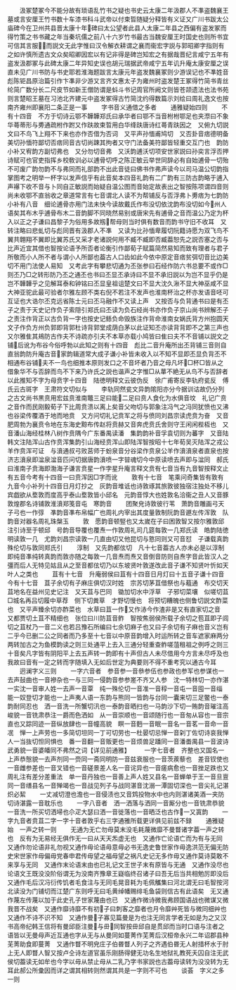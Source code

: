 <!-- { "loadSidebar": true } -->
　　汲冢楚冢今不能分故有琐语乱竹书之疑也书史云太康二年汲郡人不凖盗魏襄王墓或言安厘王竹书数十车漆书科斗武帝以付束晢随疑分释皆有义证又广川书跋太公庙碑今在卫州共县晋太康十年碑曰太公望者此县人太康二年县之西偏有盗发冢而得竹策之书书藏之年当秦坑儒之前八十六岁竹书最古当魏安厘王时国史也则所书宜可信其言服而説文无此字惟曰汉令解衣耕谓之襄而衞宏字説与郭昭卿字指则有之如许慎所遗古文众矣昭卿因宏以有记非得是碑岂知宏之有据哉晋纪言咸宁五年有盗发汲郡冢与此碑太康二年异知史误也胡元瑞据武帝咸宁五年讥升庵太康安厘之误直未见广川书防与书史耶若淮海题跋言太康元年盗发魏襄冢则少游误记也不凖姓音彪陈钜昌原治篇引作卞凖非少游又言齐文惠太子为雍州时盗发楚王冢得竹简书青丝纶简广数分长二尺皮节如新王僧防谓是蚪斗书记周官所阙文则皆苍颉遗法也法书苑则言楚昭王墓在习池北齐建元中盗发冢得古竹简沈约得数篇示刘绘曰周礼逸文也按南齐雍州即襄阳二条正是一事
　　字书音义通借之多者
　　通雅疑始四则
　　不有十四音　不方于切诗云鄂不韡韡郑氏曰承华者曰鄂不当音柎柎鄂足也夹漈曰不象华蕚蒂形与旉通疏柎作跗又作趺故束晢用白华绛趺唐诗红蕚青趺因之　又俯九切説文曰不鸟飞上翔不下来也亦作否借为否词　又平声孙愐甫鸠切　又否卦音痞德明备美切孙愐符鄙切否痞同音古切尚踈其拘者又守门法备美符鄙皆轻重交互门也　韵防小补又宥韵方副切弗也　又分勿切音弗　又沃韵逋沃切项安世家説曰孙奕言浮否押诗赋可也官吏指挥乡校敎训必以逋骨切呼之陈正敏云举世同辞必有自始逋骨一切殆不可废广韵勿韵不与弗同而礼部韵不出此音徒曰佛书作弗声读今以司马温公切韵指掌图考之明举一杯字以发声信乎有此音矣本四音礼韵有二广韵有三防古韵略于逋入声襮下收不音与卜同自正敏説而始疑自温公图而音始定故表出之智按陈项谓四音则尚未收鄂不直翁收之章道常言有七音谓北人读不为帮铺反与否浮弗卜旉痞为七韵防小补有八音　细论逋骨亦用门法未快今读故戴氏作布没切依沈韵布没切如今州人语矣其布木乎逋骨布木二音韵脚不同晓然易别或唐宋先有逋骨之音而温公乃定为杯入以正之子谦曰昌黎子为俗用多故剏帮母则当时俱有数音而韵书守旧不收耳　又转注略曰悲虬切与彪同晋有汲郡人不凖　又读为比孙愐卑履切阮籍诗愿为双飞鸟不翼共翺翔不翼即比翼苏氏又采才老诸説何用不臧不臧即否臧葢恕先之説否塞之否与比声近宜其借也智按论语予所否者论衡引作鄙荀子赋篇简然易知而致有理者与君子所敬而小人所不者与谓小人所鄙也葢古人口齿如此今依中原定音痞贫弭切音比边美切不用门法使人易知　又考此字有攀悲切通为丕张参曰石经作防六书总要不或作□则丕乃□之转形防乃丕之通丕也书曰丕显丕承诗曰不显不承旧説以为岂不显乎仍是岂不韡韡乎之见解耳泰和钟铭曰丕显皇祖诅楚文曰不显大沈久湫不显大神巫咸不显大神亚驼此最可验者尔雅左顾不类右倪不若注不发声也淮南杯治之杯亦发语音呸可互证也大诰尔丕克远省陈士元曰丕马融作不又读上声　又按否与负背通书曰是有丕子之责于天史记作负子索隠引郑氏曰丕读为负石经尚书亦作负子京山尚书辨解丕子之责注作背正以古负背一字也按史记鲧负命毁族注作背命淮南女娲氏背方州抱圆天文子作负方州负郭即背郭杜诗背郭堂成荫白茅以此证知丕亦读背背即不之第三声也又尔雅隹其鳺防古作夫不诗疏亦引夫不本草亦载小鸠皆曰隹曰夫不不音铺以説文之铺后讹为布谷今俗呼勃以此知之则有十四音　彪比二音升庵所出丕背铺三音则自直翁韵防升庵古音家韵辑道常大成子谦小补皆未收入以不知不显即丕显负背丕不相通布谷铺夫不一鸟也细推本原则发口之不音坏者乃音之母凡坏□杯□皆从之借象华不与否辞而鸟不下来乃许氏之説也谐声之字惟□从蕐不絶无从鸟不与否辞者以此推知不字为母贲字十四音　陆徳明释文云彼伪反　徐广甫寄反李轨府瓫反　傅氏云古斑字　王肃符文切似与
　　李轨同然瓫文异韵隂阳亦分今据训诂故仍分列之古文尚书黒贲用宏兹贲淮南鼈三足曰能二足曰贲人食化为水俱音坟　礼记广贲之音作而民刚毅荀子下比周贲溃以离上矣音父吻切与郭象注冯气之冯同犹愤也又沸也谷梁传覆酒于地而地贲　又方问切礼记贲军之将与偾同刘昌宗读虎贲为奋　又音肥周勃为襄贲令地在东海史黥布传赵将贲赫又音奔虎贲氏舍则守王闲闲梐枑也　又音潘山海经桂林八树作贲隅今广东番禺读潘　集韵韵补音孚袁切则为蕃字　又音陆韩文注陆浑山古作贲浑集韵引山海经贲浑山即陆浑智按昭十七年荀吴灭陆浑之戎公羊作贲浑可证　与濆通叔弓败莒师于蚡泉音分谷梁作贲泉公羊作濆濆泉者直泉也按济志濆泉即湓泉湓音匹问切据唐韵濆喷一字暜魂切今中原读喷去声即与湓同　郝氏曰淮南子贲海即渤海子谦言贲星一作孛星升庵言释文贲有七音当有九音智按释文止有五音今考有十四音一曰贲浑因□字而讹
　　敦有十七音　笔乘问奇集皆有敦有九音今小补列十四音日月灯抄之　灰韵音堆诋也诗敦琢其旅敦彼独宿注独处不移儿宾戯欲从堥敦而度高乎泰山堥敦皆小邱名　元韵音惇大也姓敦名洽衞之丑人又音豚敦煌郡名诗铺敦淮濆郑笺音屯　寒韵音
　　团聚皃诗敦彼行苇　萧韵音雕画弓天子弓也一作弴　凖韵音凖布帛幅广也周礼内宰出其度量敦制阮韵音遯左传浑敦　队韵音对器名周礼珠槃玉
　　敦　愿韵音顿竪也又太嵗在子曰困敦智又按尔雅敦邱注引诗至于顿邱　号韵音导覆也覆焘一作敦周礼司几筵每敦一几郑氏读　皓韵陆徳明读敦一几　尤韵刘昌宗读敦一几直由切又他昆切与憝同则又可音怼　子谦载真韵殊伦切与敦同郑氏引
　　淳制　又先韵都伭切　凡十七音葢古人亦未必是以淳制即纯音凖纯转真韵而敦亦随之每敦一几音焘而焘又音倒音防则自焘字音此皆汉人之彊而后人无特见姑且从之至音都伭切乃以东坡贤叶敦遂改此音子谦不知贤叶忻如天叶人之类也
　　苴有十七音　升庵弱侯曰苴有十四音日月灯曰十五音子谦十四音今有十七音　苴子余切有子麻庄俱切汉时姓　宗苏切茅苴借祭也与蒩通　布交切天苴地名在益州见史记注　又天苴与巴同　锄加切水中浮草　子邪切菜壤　似嗟切苴□城名再吕切履中草荐　侧下切粪草　才野切慢也　将预切糟魄也侧鲁切説文酢菜也　又平声臻余切亦酢菜也　水草曰苴一作又作浾今作渣非是又有直家切之音　又都贾切土苴不精细也　张位曰川防苴音鲊　智按焦弱侯所载子余切之苞苴即子闾切之苴杖乃一音二义也若吕豫石所编曰七余切麻子也又曰子余切有子麻也音义岂有二乎今已删二公之同者而乃多至十七音以中原音韵增入时运所转之音车遮家麻两分两转加古之为鱼模韵读之则三处通平上去入三通分轻重查鲊嗟菹租祖之例呼之则三十音矣凡字皆有阴阳平上去五声转一韵即有十声但古人未尽借用今方言未尽呼及也我故曰音有一定之转而字随填入无如后世定为典要则不得不重考究以通古今耳
　　迥澜字义三则
　　一字六音者　参音参一音叅参伍也参政也参军也参谋也一去声鼔曲也一音襂杂也一与三同一侵韵音参参嵳不齐又人参　沈一特林切一亦作湛一实沈一音审人姓一去声一音覃　纯一殊伦切一音准一音稕一音屯一音囤一音缁　能一奴登切才能也一上声夷人语一东韵与熊同一皆韵与台同一囊来切三足鳖也一泰韵耐同忍也　洒一音洗一所蟹切汛也一泰韵音晒扫也一马韵沙下切一贿韵音璀注高峻貌一音铣肃恭注一爵而色洒如　从一音崇顺也一音颂随行也一音匆从容也一音宗直也又踪同迹一音纵放肆也一音幢高貌　瞑一音麪一音眠一音名一音茗一音命一音冺　惮一上声劳也一多简切坦同一丁可切劳也一杜晏切忌惮一音刴丁佐切诗哀我惮人一当抜切怛同惧也　番一音翻一音贩更也一音烦兽足蹯同一音潘畨禺县一音波诗武勇貌一音婆皤同不弗然之词【详见前通雅】
　　一字七音者　齐整也又国名一上声恭慤貌一去声剂同一赍同一斋同明防一音兹衰服也一音茨蒺藜也　差音钗使也一音雌参差也一音叉错也一音磋景差人名一音诧异也一音瘥病愈也一音挫足跌也又周礼注有差分差重法　单一音丹独也一音善上声人姓又县名一音蝉单于王一音旦亶同一音缮县名一音殚竭也一音战见列子与战同湛音沈溺一潭固切深也一音尖礼记湛炽必絜
　　一丈减切澄也澹也一音侵渍也又音鸩投物水中也内则湛诸美酒一夹防切诗湛露一音耽乐也
　　一字八音者　洒一洒落与洒同一音厮分也一音铣肃恭貌一音洗一所买切洒埽也尒疋大瑟曰洒一音徙落也一音晒泛也古作一又寘韵
　　一字九音者贲苴二字一字十音者敦乎右三字通雅所载更详俱见前兹不録
　　通雅疑始　一声之转一则
　　无通为无亡勿毋莫末没毛耗蔑微靡不曼瞀诸字葢一声之转也　反有为无易经无俱作无一曰从天天炁虚无也　又通作亡论语亡而为有与无同　又通作勿论语非礼勿视又通作毋论语毋意毋必书无逸史鲁世家作毋逸洪范无偏无防史宋世家作毋偏毋党春申君传毋望之福毋望之祸凡史记无多作毋又通作莫诗莫敢不来享与无同　又通作末论语末由也已礼记文王世子末有原皆与无通　又通作没尽也论语文王既没没阶俗谓无为没南齐豫章王嶷临终召诸子曰吾无后当共相勉厉即没后　又通作毛后汉冯衍传饥者毛食注与无同毛晃音耗为毛佩觿集曰河北谓无曰毛智按河北读没为门铺切而江楚广东则呼无曰毛黄绰幡赐绯毛鱼袋则信古有此语矣　无又通作蔑左传蔑以加于此史孔子世家蔑由也已　又通作微诗微我弗顾国语战也微谋又微我晋不战矣　又通作靡诗靡不有初子曰刺客之靡者也月令靡艸死皆与微同细艸也　又通作不诗不识不知　又通作曼子寡见篇曼是为也注无同言学者无如是为之又汉书高帝纪韩王信将有曼邱臣注曼与毌同智按毌邱自是贯邱而当时口语与注者之语皆以无曼母声近互通也字从无与从曼同如蔓菁作芜菁后汉桓帝永兴二年诏郡县种芜菁助食即蔓菁　又通作瞀不明皃庄子伯昬瞀人列子之齐遇伯昬无人射措杯水于肘上无人即瞀人智又按卢仝诗左道官虽乐刚肠得健无功名生地狱礼教死夭囚自注无武侯切葢读无如牟也今字以毋从禁止母从二乳乃字书家説也古葢母读转为没没转为无耳此郝公所彚因而详之谓其相转则然谓其共是一字则不可也
　　谈荟　字义之多一则
